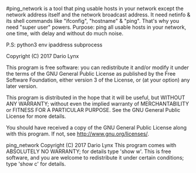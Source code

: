 #ping_network 
 is a tool that ping usable hosts in your network except the network address itself and the network broadcast address.
It need netinfo & its shell commands like "ifconfig", "hostname" & "ping". That's why you need "super user" powers.
Purpose: ping all usable hosts in your network, one time, with delay and without do much noise.

P.S: python3 env ipaddress subprocess

Copyright (C) 2017  Dario Lynx

This program is free software: you can redistribute it and/or modify
it under the terms of the GNU General Public License as published by
the Free Software Foundation, either version 3 of the License, or
(at your option) any later version.

This program is distributed in the hope that it will be useful,
but WITHOUT ANY WARRANTY; without even the implied warranty of
MERCHANTABILITY or FITNESS FOR A PARTICULAR PURPOSE.  See the
GNU General Public License for more details.

You should have received a copy of the GNU General Public License
along with this program.  If not, see <http://www.gnu.org/licenses/>.

ping_network  Copyright (C) 2017  Dario Lynx
This program comes with ABSOLUTELY NO WARRANTY; for details type 'show w'.
This is free software, and you are welcome to redistribute it
under certain conditions; type 'show c' for details.
